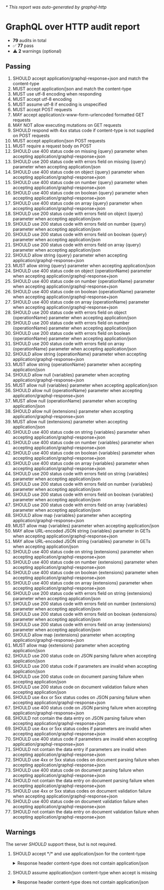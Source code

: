 _* This report was auto-generated by graphql-http_

# GraphQL over HTTP audit report

- **79** audits in total
- ✅ **77** pass
- ⚠️ **2** warnings (optional)

## Passing
1. SHOULD accept application/graphql-response+json and match the content-type
2. MUST accept application/json and match the content-type
3. MUST use utf-8 encoding when responding
4. MUST accept utf-8 encoding
5. MUST assume utf-8 if encoding is unspecified
6. MUST accept POST requests
7. MAY accept application/x-www-form-urlencoded formatted GET requests
8. MAY NOT allow executing mutations on GET requests
9. SHOULD respond with 4xx status code if content-type is not supplied on POST requests
10. MUST accept application/json POST requests
11. MUST require a request body on POST
12. SHOULD use 400 status code on missing {query} parameter when accepting application/graphql-response+json
13. SHOULD use 200 status code with errors field on missing {query} parameter when accepting application/json
14. SHOULD use 400 status code on object {query} parameter when accepting application/graphql-response+json
15. SHOULD use 400 status code on number {query} parameter when accepting application/graphql-response+json
16. SHOULD use 400 status code on boolean {query} parameter when accepting application/graphql-response+json
17. SHOULD use 400 status code on array {query} parameter when accepting application/graphql-response+json
18. SHOULD use 200 status code with errors field on object {query} parameter when accepting application/json
19. SHOULD use 200 status code with errors field on number {query} parameter when accepting application/json
20. SHOULD use 200 status code with errors field on boolean {query} parameter when accepting application/json
21. SHOULD use 200 status code with errors field on array {query} parameter when accepting application/json
22. SHOULD allow string {query} parameter when accepting application/graphql-response+json
23. MUST allow string {query} parameter when accepting application/json
24. SHOULD use 400 status code on object {operationName} parameter when accepting application/graphql-response+json
25. SHOULD use 400 status code on number {operationName} parameter when accepting application/graphql-response+json
26. SHOULD use 400 status code on boolean {operationName} parameter when accepting application/graphql-response+json
27. SHOULD use 400 status code on array {operationName} parameter when accepting application/graphql-response+json
28. SHOULD use 200 status code with errors field on object {operationName} parameter when accepting application/json
29. SHOULD use 200 status code with errors field on number {operationName} parameter when accepting application/json
30. SHOULD use 200 status code with errors field on boolean {operationName} parameter when accepting application/json
31. SHOULD use 200 status code with errors field on array {operationName} parameter when accepting application/json
32. SHOULD allow string {operationName} parameter when accepting application/graphql-response+json
33. MUST allow string {operationName} parameter when accepting application/json
34. SHOULD allow null {variables} parameter when accepting application/graphql-response+json
35. MUST allow null {variables} parameter when accepting application/json
36. SHOULD allow null {operationName} parameter when accepting application/graphql-response+json
37. MUST allow null {operationName} parameter when accepting application/json
38. SHOULD allow null {extensions} parameter when accepting application/graphql-response+json
39. MUST allow null {extensions} parameter when accepting application/json
40. SHOULD use 400 status code on string {variables} parameter when accepting application/graphql-response+json
41. SHOULD use 400 status code on number {variables} parameter when accepting application/graphql-response+json
42. SHOULD use 400 status code on boolean {variables} parameter when accepting application/graphql-response+json
43. SHOULD use 400 status code on array {variables} parameter when accepting application/graphql-response+json
44. SHOULD use 200 status code with errors field on string {variables} parameter when accepting application/json
45. SHOULD use 200 status code with errors field on number {variables} parameter when accepting application/json
46. SHOULD use 200 status code with errors field on boolean {variables} parameter when accepting application/json
47. SHOULD use 200 status code with errors field on array {variables} parameter when accepting application/json
48. SHOULD allow map {variables} parameter when accepting application/graphql-response+json
49. MUST allow map {variables} parameter when accepting application/json
50. MAY allow URL-encoded JSON string {variables} parameter in GETs when accepting application/graphql-response+json
51. MAY allow URL-encoded JSON string {variables} parameter in GETs when accepting application/json
52. SHOULD use 400 status code on string {extensions} parameter when accepting application/graphql-response+json
53. SHOULD use 400 status code on number {extensions} parameter when accepting application/graphql-response+json
54. SHOULD use 400 status code on boolean {extensions} parameter when accepting application/graphql-response+json
55. SHOULD use 400 status code on array {extensions} parameter when accepting application/graphql-response+json
56. SHOULD use 200 status code with errors field on string {extensions} parameter when accepting application/json
57. SHOULD use 200 status code with errors field on number {extensions} parameter when accepting application/json
58. SHOULD use 200 status code with errors field on boolean {extensions} parameter when accepting application/json
59. SHOULD use 200 status code with errors field on array {extensions} parameter when accepting application/json
60. SHOULD allow map {extensions} parameter when accepting application/graphql-response+json
61. MUST allow map {extensions} parameter when accepting application/json
62. SHOULD use 200 status code on JSON parsing failure when accepting application/json
63. SHOULD use 200 status code if parameters are invalid when accepting application/json
64. SHOULD use 200 status code on document parsing failure when accepting application/json
65. SHOULD use 200 status code on document validation failure when accepting application/json
66. SHOULD use 4xx or 5xx status codes on JSON parsing failure when accepting application/graphql-response+json
67. SHOULD use 400 status code on JSON parsing failure when accepting application/graphql-response+json
68. SHOULD not contain the data entry on JSON parsing failure when accepting application/graphql-response+json
69. SHOULD use 4xx or 5xx status codes if parameters are invalid when accepting application/graphql-response+json
70. SHOULD use 400 status code if parameters are invalid when accepting application/graphql-response+json
71. SHOULD not contain the data entry if parameters are invalid when accepting application/graphql-response+json
72. SHOULD use 4xx or 5xx status codes on document parsing failure when accepting application/graphql-response+json
73. SHOULD use 400 status code on document parsing failure when accepting application/graphql-response+json
74. SHOULD not contain the data entry on document parsing failure when accepting application/graphql-response+json
75. SHOULD use 4xx or 5xx status codes on document validation failure when accepting application/graphql-response+json
76. SHOULD use 400 status code on document validation failure when accepting application/graphql-response+json
77. SHOULD not contain the data entry on document validation failure when accepting application/graphql-response+json

## Warnings
The server _SHOULD_ support these, but is not required.

  1. SHOULD accept \*/\* and use application/json for the content-type<br />

      <details>
      <summary>Response header content-type does not contain application/json</summary>
      
      ```json
      {
        "statusText": "OK",
        "status": 200,
        "headers": {
          "transfer-encoding": "chunked",
          "server": "Kestrel",
          "date": "<timestamp>",
          "content-type": "application/graphql-response+json;charset=utf-8",
          "connection": "close"
        },
        "body": {
          "data": {
            "__typename": "Query"
          }
        }
      }
      ```
      </details>
      
  2. SHOULD assume application/json content-type when accept is missing<br />

      <details>
      <summary>Response header content-type does not contain application/json</summary>
      
      ```json
      {
        "statusText": "OK",
        "status": 200,
        "headers": {
          "transfer-encoding": "chunked",
          "server": "Kestrel",
          "date": "<timestamp>",
          "content-type": "application/graphql-response+json;charset=utf-8",
          "connection": "close"
        },
        "body": {
          "data": {
            "__typename": "Query"
          }
        }
      }
      ```
      </details>
      

